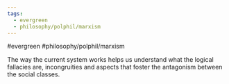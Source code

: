 ```yaml
---
tags:
  - evergreen
  - philosophy/polphil/marxism
---
```

#evergreen  #philosophy/polphil/marxism 

The way the current system works helps us understand what the logical fallacies are, incongruities and aspects that foster the antagonism between the social classes. 